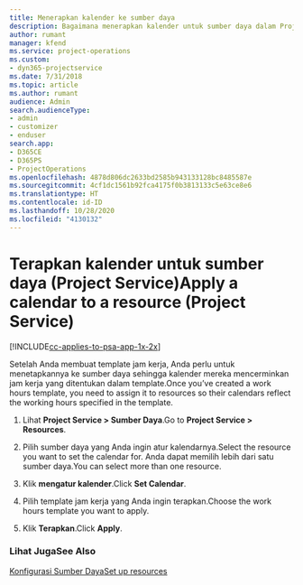 ```yaml
---
title: Menerapkan kalender ke sumber daya
description: Bagaimana menerapkan kalender untuk sumber daya dalam Project Service
author: rumant
manager: kfend
ms.service: project-operations
ms.custom:
- dyn365-projectservice
ms.date: 7/31/2018
ms.topic: article
ms.author: rumant
audience: Admin
search.audienceType:
- admin
- customizer
- enduser
search.app:
- D365CE
- D365PS
- ProjectOperations
ms.openlocfilehash: 4878d806dc2633bd2585b943133128bc8485587e
ms.sourcegitcommit: 4cf1dc1561b92fca4175f0b3813133c5e63ce8e6
ms.translationtype: HT
ms.contentlocale: id-ID
ms.lasthandoff: 10/28/2020
ms.locfileid: "4130132"
---
```

# <a name="apply-a-calendar-to-a-resource-project-service"></a><span data-ttu-id="b8dc4-103">Terapkan kalender untuk sumber daya (Project Service)</span><span class="sxs-lookup"><span data-stu-id="b8dc4-103">Apply a calendar to a resource (Project Service)</span></span>

[!INCLUDE[cc-applies-to-psa-app-1x-2x](../includes/cc-applies-to-psa-app-1x-2x.md)]

<span data-ttu-id="b8dc4-104">Setelah Anda membuat template jam kerja, Anda perlu untuk menetapkannya ke sumber daya sehingga kalender mereka mencerminkan jam kerja yang ditentukan dalam template.</span><span class="sxs-lookup"><span data-stu-id="b8dc4-104">Once you’ve created a work hours template, you need to assign it to resources so their calendars reflect the working hours specified in the template.</span></span>  
  
1.  <span data-ttu-id="b8dc4-105">Lihat **Project Service > Sumber Daya**.</span><span class="sxs-lookup"><span data-stu-id="b8dc4-105">Go to **Project Service > Resources**.</span></span>  
  
2.  <span data-ttu-id="b8dc4-106">Pilih sumber daya yang Anda ingin atur kalendarnya.</span><span class="sxs-lookup"><span data-stu-id="b8dc4-106">Select the resource you want to set the calendar for.</span></span> <span data-ttu-id="b8dc4-107">Anda dapat memilih lebih dari satu sumber daya.</span><span class="sxs-lookup"><span data-stu-id="b8dc4-107">You can select more than one resource.</span></span>  
  
3.  <span data-ttu-id="b8dc4-108">Klik **mengatur kalender**.</span><span class="sxs-lookup"><span data-stu-id="b8dc4-108">Click **Set Calendar**.</span></span>  
  
4.  <span data-ttu-id="b8dc4-109">Pilih template jam kerja yang Anda ingin terapkan.</span><span class="sxs-lookup"><span data-stu-id="b8dc4-109">Choose the work hours template you want to apply.</span></span>  
  
5.  <span data-ttu-id="b8dc4-110">Klik **Terapkan**.</span><span class="sxs-lookup"><span data-stu-id="b8dc4-110">Click **Apply**.</span></span>  
  
### <a name="see-also"></a><span data-ttu-id="b8dc4-111">Lihat Juga</span><span class="sxs-lookup"><span data-stu-id="b8dc4-111">See Also</span></span>  
 [<span data-ttu-id="b8dc4-112">Konfigurasi Sumber Daya</span><span class="sxs-lookup"><span data-stu-id="b8dc4-112">Set up resources</span></span>](../psa/set-up-resources.md)
